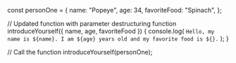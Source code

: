 const personOne = {
  name: "Popeye",
  age: 34,
  favoriteFood: "Spinach",
};

// Updated function with parameter destructuring
function introduceYourself({ name, age, favoriteFood }) {
  console.log(
    `Hello, my name is ${name}. I am ${age} years old and my favorite food is ${}.`
  );
}

// Call the function
introduceYourself(personOne);